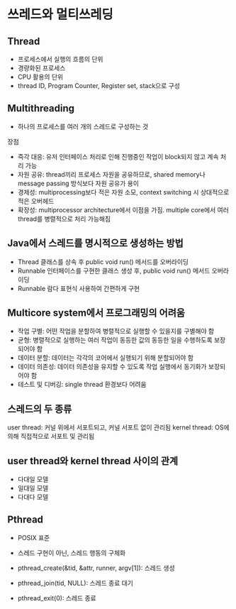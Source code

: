 # 쓰레드와 멀티쓰레딩
## Thread
- 프로세스에서 실행의 흐름의 단위
- 경량화된 프로세스
- CPU 활용의 단위
- thread ID, Program Counter, Register set, stack으로 구성

## Multithreading
- 하나의 프로세스를 여러 개의 스레드로 구성하는 것

장점
- 즉각 대응: 유저 인터페이스 처리로 인해 진행중인 작업이 block되지 않고 계속 처리 가능
- 자원 공유: thread끼리 프로세스 자원을 공유하므로, shared memory나 message passing 방식보다 자원 공유가 용이
- 경제성: multiprocessing보다 적은 자원 소모, context switching 시 상대적으로 적은 오버헤드
- 확장성: multiprocessor architecture에서 이점을 가짐. multiple core에서 여러 thread를 병렬적으로 처리 가능해짐

## Java에서 스레드를 명시적으로 생성하는 방법
- Thread 클래스를 상속 후 public void run() 메서드를 오버라이딩
- Runnable 인터페이스를 구현한 클래스 생성 후, public void run() 메서드 오버라이딩
- Runnable 람다 표현식 사용하여 간편하게 구현

## Multicore system에서 프로그래밍의 어려움
- 작업 구별: 어떤 작업을 분할하여 병렬적으로 실행할 수 있을지를 구별해야 함
- 균형: 병렬적으로 실행하는 여러 작업이 동등한 값의 동등한 일을 수행하도록 보장되어야 함
- 데이터 분할: 데이터는 각각의 코어에서 실행되기 위해 분할되어야 함
- 데이터 의존성: 데이터 의존성을 유지할 수 있도록 작업 실행에서 동기화가 보장되어야 함
- 테스트 및 디버깅: single thread 환경보다 어려움

## 스레드의 두 종류
user thread: 커널 위에서 서포트되고, 커널 서포트 없이 관리됨
kernel thread: OS에 의해 직접적으로 서포트 및 관리됨

## user thread와 kernel thread 사이의 관계
- 다대일 모델
- 일대일 모델
- 다대다 모델

## Pthread
- POSIX 표준
- 스레드 구현이 아닌, 스레드 행동의 구체화

- pthread_create(&tid, &attr, runner, argv[1]): 스레드 생성
- pthread_join(tid, NULL): 스레드 종료 대기
- pthread_exit(0): 스레드 종료

